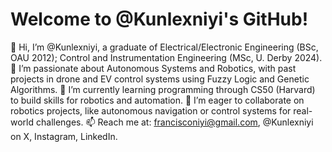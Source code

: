 # Welcome to @Kunlexniyi's GitHub!

👋 Hi, I’m @Kunlexniyi, a graduate of Electrical/Electronic Engineering (BSc, OAU 2012); Control and Instrumentation Engineering (MSc, U. Derby 2024).
👀 I’m passionate about Autonomous Systems and Robotics, with past projects in drone and EV control systems using Fuzzy Logic and Genetic Algorithms.
🌱 I’m currently learning programming through CS50 (Harvard) to build skills for robotics and automation.
💞️ I’m eager to collaborate on robotics projects, like autonomous navigation or control systems for real-world challenges.
📫 Reach me at: francisconiyi@gmail.com, @Kunlexniyi on X, Instagram, LinkedIn.
